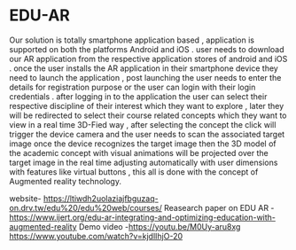 # EDU-AR

Our solution is totally smartphone application based , application is supported on both the platforms Android and iOS . user  needs to download our AR application from the respective application stores of android and iOS . once the user installs the AR application in their smartphone device they need to launch the application , post launching the user needs to enter the details for registration purpose or the user can login with their login credentials . after logging in to the application the user can select their respective discipline of their interest which they want to explore , later they will be redirected to select their course related concepts which they want to view in a real time 3D-Fied way , after selecting the concept the click will trigger the device camera and the user needs to scan the associated target image once the device recognizes the target image then the 3D model of the academic concept with visual animations will be projected over the target image in the real time adjusting automatically with user dimensions with features like virtual buttons , this all is done with the concept of Augmented reality technology.

website- https://ltiwdh2uolaziajfbguzaq-on.drv.tw/edu%20/edu%20web/courses/
Reasearch paper on EDU AR - https://www.ijert.org/edu-ar-integrating-and-optimizing-education-with-augmented-reality
Demo video -https://youtu.be/M0Uy-aru8xg 
https://www.youtube.com/watch?v=kjdlIhjO-20
